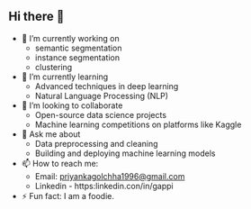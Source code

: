## Hi there 👋

- 🔭 I’m currently working on 
    - semantic segmentation
    - instance segmentation
    - clustering
- 🌱 I’m currently learning
    - Advanced techniques in deep learning
    - Natural Language Processing (NLP)
- 👯 I’m looking to collaborate
    - Open-source data science projects
    - Machine learning competitions on platforms like Kaggle
- 💬 Ask me about 
    - Data preprocessing and cleaning
    - Building and deploying machine learning models
- 📫 How to reach me: 
    - Email: priyankagolchha1996@gmail.com
    - Linkedin - https:linkedin.con/in/gappi
- ⚡ Fun fact: I am a foodie. 

<!--
**golchha/golchha** is a ✨ _special_ ✨ repository because its `README.md` (this file) appears on your GitHub profile.

Here are some ideas to get you started:

- 🔭 I’m currently working on ...
- 🌱 I’m currently learning ...
- 👯 I’m looking to collaborate on ...
- 🤔 I’m looking for help with ...
- 💬 Ask me about ...
- 📫 How to reach me: ...
- 😄 Pronouns: ...
- ⚡ Fun fact: ...
-->
